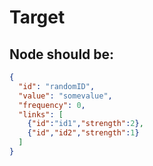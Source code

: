 # Target
## Node should be:
```json
{
  "id": "randomID",
  "value": "somevalue",
  "frequency": 0,
  "links": [
    {"id":"id1","strength":2},
    {"id","id2","strength":1}
  ]
}
```